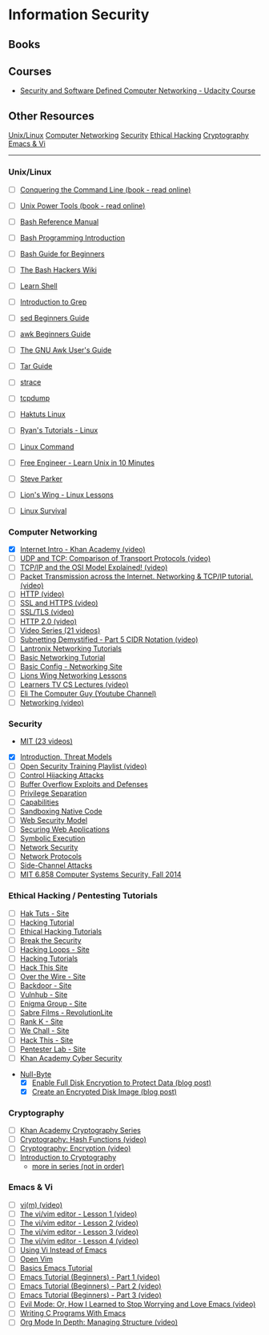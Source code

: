 # Information Security

## Books

## Courses

- [Security and Software Defined Computer Networking - Udacity Course](https://www.udacity.com/course/computer-networking--ud436)

## Other Resources

[Unix/Linux](#unix-linux)
[Computer Networking](#computer-networking)
[Security](#security)
[Ethical Hacking](#ethical-hacking)
[Cryptography](#cryptography)
[Emacs & Vi](#emacs--vi)
____

### Unix/Linux
- [ ] [Conquering the Command Line (book - read online)](http://conqueringthecommandline.com/book/frontmatter)
- [ ] [Unix Power Tools (book - read online)](http://docstore.mik.ua/orelly/unix3/upt/)
- [ ] [Bash Reference Manual](https://www.gnu.org/software/bash/manual/bashref.html#Simple-Commands)
- [ ] [Bash Programming Introduction](http://tldp.org/HOWTO/Bash-Prog-Intro-HOWTO.html)
- [ ] [Bash Guide for Beginners](http://www.tldp.org/LDP/Bash-Beginners-Guide/html/)
- [ ] [The Bash Hackers Wiki](http://wiki.bash-hackers.org/start)
- [ ] [Learn Shell](http://www.learnshell.org)
- [ ] [Introduction to Grep](http://www.grymoire.com/Unix/Grep.html)
- [ ] [sed Beginners Guide](http://www.grymoire.com/Unix/Sed.html)
- [ ] [awk Beginners Guide](http://www.grymoire.com/Unix/Awk.html)
- [ ] [The GNU Awk User's Guide](https://www.gnu.org/software/gawk/manual/gawk.html)
- [ ] [Tar Guide](http://www.grymoire.com/Unix/Tar.html)
- [ ] [strace](https://en.wikipedia.org/wiki/Strace)
- [ ] [tcpdump](https://danielmiessler.com/study/tcpdump/)
- [ ] [Haktuts Linux](http://www.Haktuts.com/Linux)
- [ ] [Ryan's Tutorials - Linux](http://www.ryanstutorials.net/linuxtutorial/)
- [ ] [Linux Command](http://www.linuxcommand.org)
- [ ] [Free Engineer - Learn Unix in 10 Minutes](http://freeengineer.org/learnUNIXin10minutes.html)
- [ ] [Steve Parker](http://steve-parker.org/sh/sh.shtml)
- [ ] [Lion's Wing - Linux Lessons](http://www.lions-wing.net/lessons/index.html)
- [ ] [Linux Survival](http://www.linuxsurvival.com )


### Computer Networking
- [x] [Internet Intro - Khan Academy (video)](https://www.khanacademy.org/computing/computer-science/internet-intro)
- [ ] [UDP and TCP: Comparison of Transport Protocols (video)](https://www.youtube.com/watch?v=Vdc8TCESIg8)
- [ ] [TCP/IP and the OSI Model Explained! (video)](https://www.youtube.com/watch?v=e5DEVa9eSN0)
- [ ] [Packet Transmission across the Internet. Networking & TCP/IP tutorial. (video)](https://www.youtube.com/watch?v=nomyRJehhnM)
- [ ] [HTTP (video)](https://www.youtube.com/watch?v=WGJrLqtX7As)
- [ ] [SSL and HTTPS (video)](https://www.youtube.com/watch?v=S2iBR2ZlZf0)
- [ ] [SSL/TLS (video)](https://www.youtube.com/watch?v=Rp3iZUvXWlM)
- [ ] [HTTP 2.0 (video)](https://www.youtube.com/watch?v=E9FxNzv1Tr8)
- [ ] [Video Series (21 videos)](https://www.youtube.com/playlist?list=PLEbnTDJUr_IegfoqO4iPnPYQui46QqT0j)
- [ ] [Subnetting Demystified - Part 5 CIDR Notation (video)](https://www.youtube.com/watch?v=t5xYI0jzOf4)
- [ ] [Lantronix Networking Tutorials](http://www.lantronix.com/resources/networking-tutorials/)
- [ ] [Basic Networking Tutorial](http://www.techiwarehouse.com/engine/d9e99072/Basic-Networking-Tutorial)
- [ ] [Basic Config - Networking Site](http://www.basicconfig.com/)
- [ ] [Lions Wing Networking Lessons](http://www.lions-wing.net/lessons/index.html)
- [ ] [Learners TV CS Lectures (video)](http://www.learnerstv.com/Free-Computer-Science-Video-lectures-ltv578-Page1.htm)
- [ ] [Eli The Computer Guy (Youtube Channel)](https://www.youtube.com/user/elithecomputerguy)
- [ ] [Networking (video)](https://www.youtube.com/watch?v=d4_7dUFl4v0&amp;list=PLkHsKoi6eZnzJl1qTzmvBwTxrSJW4D2Jj)

### Security
- [MIT (23 videos)](https://www.youtube.com/playlist?list=PLUl4u3cNGP62K2DjQLRxDNRi0z2IRWnNh)
- [x] [Introduction, Threat Models](https://www.youtube.com/watch?v=GqmQg-cszw4&index=1&list=PLUl4u3cNGP62K2DjQLRxDNRi0z2IRWnNh)
- [ ] [Open Security Training Playlist (video)](https://www.youtube.com/playlist?list=PLwP_SiAcdui1MAr7lYamd67kFU8sye4nw)
- [ ] [Control Hijacking Attacks](https://www.youtube.com/watch?v=6bwzNg5qQ0o&list=PLUl4u3cNGP62K2DjQLRxDNRi0z2IRWnNh&index=2)
- [ ] [Buffer Overflow Exploits and Defenses](https://www.youtube.com/watch?v=drQyrzRoRiA&list=PLUl4u3cNGP62K2DjQLRxDNRi0z2IRWnNh&index=3)
- [ ] [Privilege Separation](https://www.youtube.com/watch?v=6SIJmoE9L9g&index=4&list=PLUl4u3cNGP62K2DjQLRxDNRi0z2IRWnNh)
- [ ] [Capabilities](https://www.youtube.com/watch?v=8VqTSY-11F4&index=5&list=PLUl4u3cNGP62K2DjQLRxDNRi0z2IRWnNh)
- [ ] [Sandboxing Native Code](https://www.youtube.com/watch?v=VEV74hwASeU&list=PLUl4u3cNGP62K2DjQLRxDNRi0z2IRWnNh&index=6)
- [ ] [Web Security Model](https://www.youtube.com/watch?v=chkFBigodIw&index=7&list=PLUl4u3cNGP62K2DjQLRxDNRi0z2IRWnNh)
- [ ] [Securing Web Applications](https://www.youtube.com/watch?v=EBQIGy1ROLY&index=8&list=PLUl4u3cNGP62K2DjQLRxDNRi0z2IRWnNh)
- [ ] [Symbolic Execution](https://www.youtube.com/watch?v=yRVZPvHYHzw&index=9&list=PLUl4u3cNGP62K2DjQLRxDNRi0z2IRWnNh)
- [ ] [Network Security](https://www.youtube.com/watch?v=SIEVvk3NVuk&index=11&list=PLUl4u3cNGP62K2DjQLRxDNRi0z2IRWnNh)
- [ ] [Network Protocols](https://www.youtube.com/watch?v=QOtA76ga_fY&index=12&list=PLUl4u3cNGP62K2DjQLRxDNRi0z2IRWnNh)
- [ ] [Side-Channel Attacks](https://www.youtube.com/watch?v=PuVMkSEcPiI&index=15&list=PLUl4u3cNGP62K2DjQLRxDNRi0z2IRWnNh)
- [ ] [MIT 6.858 Computer Systems Security, Fall 2014](https://www.youtube.com/watch?v=GqmQg-cszw4&index=1&list=PLUl4u3cNGP62K2DjQLRxDNRi0z2IRWnNh)

### Ethical Hacking / Pentesting Tutorials
- [ ] [Hak Tuts - Site](http://www.Haktuts.com/)
- [ ] [Hacking Tutorial](http://www.hacking-tutorial.com/#sthash.fBETvrhz.dpbs)
- [ ] [Ethical Hacking Tutorials](http://www.guru99.com/ethical-hacking-tutorials.html)
- [ ] [Break the Security](http://breakthesecurity.cysecurity.org)
- [ ] [Hacking Loops - Site](https://www.hackingloops.com/)
- [ ] [Hacking Tutorials](http://www.fromdev.com/2013/07/Hacking-Tutorials.html)
- [ ] [Hack This Site](https://www.HackThisSite.org)
- [ ] [Over the Wire - Site](http://www.overthewire.org)
- [ ] [Backdoor - Site](https://backdoor.sdslabs.co/)
- [ ] [Vulnhub - Site](https://www.vulnhub.com/)
- [ ] [Enigma Group - Site](http://www.enigmagroup.org/)
- [ ] [Sabre Films - RevolutionLite](https://www.sabrefilms.co.uk/revolutionelite/)
- [ ] [Rank K - Site](http://www.rankk.org/)
- [ ] [We Chall - Site](http://www.wechall.net/)
- [ ] [Hack This - Site](http://hackthis.co.uk)
- [ ] [Pentester Lab - Site](https://pentesterlab.com/)
- [ ] [Khan Academy Cyber Security](https://www.khanacademy.org/partner-content/nova/cybersecurity/cyber/v/cybersecurity-101)
- [Null-Byte](http://null-byte.wonderhowto.com/)
    - [x] [Enable Full Disk Encryption to Protect Data (blog post)](http://null-byte.wonderhowto.com/how-to/mac-for-hackers-enable-full-disk-encryption-protect-your-data-0173789/)
    - [x] [Create an Encrypted Disk Image (blog post)](http://null-byte.wonderhowto.com/how-to/mac-for-hackers-create-encrypted-disk-image-0173796/)

### Cryptography
- [ ] [Khan Academy Cryptography Series](https://www.khanacademy.org/computing/computer-science/cryptography)
- [ ] [Cryptography: Hash Functions (video)](https://www.youtube.com/watch?v=KqqOXndnvic&list=PLUl4u3cNGP6317WaSNfmCvGym2ucw3oGp&index=30)
- [ ] [Cryptography: Encryption (video)](https://www.youtube.com/watch?v=9TNI2wHmaeI&index=31&list=PLUl4u3cNGP6317WaSNfmCvGym2ucw3oGp)
- [ ] [Introduction to Cryptography](https://www.youtube.com/watch?v=2aHkqB2-46k&feature=youtu.be)
    - [more in series (not in order)](https://www.youtube.com/channel/UC1usFRN4LCMcfIV7UjHNuQg)

### Emacs & Vi
- [ ] [vi(m) (video)](https://www.youtube.com/watch?v=5givLEMcINQ&index=1&list=PL13bz4SHGmRxlZVmWQ9DvXo1fEg4UdGkr)
- [ ] [The vi/vim editor - Lesson 1 (video)](https://www.youtube.com/watch?v=SI8TeVMX8pk)
- [ ] [The vi/vim editor - Lesson 2 (video)](https://www.youtube.com/watch?v=F3OO7ZIOaJE)
- [ ] [The vi/vim editor - Lesson 3 (video)](https://www.youtube.com/watch?v=ZYEccA_nMaI)
- [ ] [The vi/vim editor - Lesson 4 (video)](https://www.youtube.com/watch?v=1lYD5gwgZIA)
- [ ] [Using Vi Instead of Emacs](http://www.cs.yale.edu/homes/aspnes/classes/223/notes.html#Using_Vi_instead_of_Emacs)
- [ ] [Open Vim](http://www.openvim.com)
- [ ] [Basics Emacs Tutorial](https://www.youtube.com/watch?v=hbmV1bnQ-i0)
- [ ] [Emacs Tutorial (Beginners) - Part 1 (video)](https://www.youtube.com/watch?v=ujODL7MD04Q)
- [ ] [Emacs Tutorial (Beginners) - Part 2 (video)](https://www.youtube.com/watch?v=XWpsRupJ4II)
- [ ] [Emacs Tutorial (Beginners) - Part 3 (video)](https://www.youtube.com/watch?v=paSgzPso-yc)
- [ ] [Evil Mode: Or, How I Learned to Stop Worrying and Love Emacs (video)](https://www.youtube.com/watch?v=JWD1Fpdd4Pc)
- [ ] [Writing C Programs With Emacs](http://www.cs.yale.edu/homes/aspnes/classes/223/notes.html#Writing_C_programs_with_Emacs)
- [ ] [Org Mode In Depth: Managing Structure (video)](https://www.youtube.com/watch?v=nsGYet02bEk)
